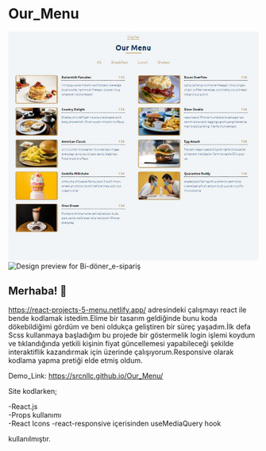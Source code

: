 # Our_Menu

![Design preview for Bi-döner_e-sipariş](./tasarımImage/windows.JPG)
![Design preview for Bi-döner_e-sipariş](./tasarımImage/mobil.JPG)


## Merhaba! 👋
https://react-projects-5-menu.netlify.app/ adresindeki çalışmayı react ile bende kodlamak istedim.Elime bir tasarım geldiğinde bunu koda dökebildiğimi gördüm ve beni oldukça geliştiren bir süreç yaşadım.İlk defa Scss kullanmaya başladığım bu projede bir göstermelik login işlemi koydum ve tıklandığında yetkili kişinin fiyat güncellemesi yapabileceği şekilde interaktiflik kazandırmak için üzerinde çalışıyorum.Responsive olarak kodlama yapma pretiği elde etmiş oldum.

Demo_Link: https://srcnllc.github.io/Our_Menu/

Site kodlarken;  

-React.js  
-Props kullanımı   
-React Icons 
-react-responsive içerisinden useMediaQuery hook

kullanılmıştır.  
  
